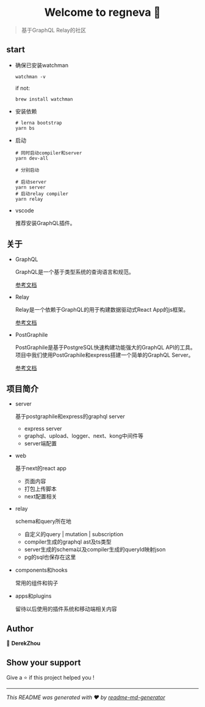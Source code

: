 <h1 align="center">Welcome to regneva 👋</h1>
<p>
</p>

> 基于GraphQL Relay的社区

## start

- 确保已安装watchman

  ```shell
  watchman -v
  ```

  if not:

  ```shell
  brew install watchman
  ```

- 安装依赖

  ```shell
  # lerna bootstrap
  yarn bs
  ```

- 启动

  ```shell
  # 同时启动compiler和server
  yarn dev-all

  # 分别启动

  # 启动server
  yarn server
  # 启动relay compiler
  yarn relay
  ```

- vscode

  推荐安装GraphQL插件。

## 关于

- GraphQL

  GraphQL是一个基于类型系统的查询语言和规范。

  [参考文档](https://graphql.github.io/learn/)

- Relay

  Relay是一个依赖于GraphQL的用于构建数据驱动式React App的js框架。

  [参考文档](http://facebook.github.io/relay/docs/en/introduction-to-relay.html)

- PostGraphile

  PostGraphile是基于PostgreSQL快速构建功能强大的GraphQL API的工具。项目中我们使用PostGraphile和express搭建一个简单的GraphQL Server。

  [参考文档](https://www.graphile.org/postgraphile/usage-library/)

## 项目简介

- server

  基于postgraphile和express的graphql server

  - express server
  - graphql、upload、logger、next、kong中间件等
  - server端配置

- web

  基于next的react app

  - 页面内容
  - 打包上传脚本
  - next配置相关

- relay

  schema和query所在地

  - 自定义的query | mutation | subscription
  - compiler生成的graphql ast及ts类型
  - server生成的schema以及compiler生成的queryId映射json
  - pg的sql也保存在这里

- components和hooks

  常用的组件和钩子

- apps和plugins

  留待以后使用的插件系统和移动端相关内容

## Author

👤 **DerekZhou**


## Show your support

Give a ⭐️ if this project helped you !

***
_This README was generated with ❤️ by [readme-md-generator](https://github.com/kefranabg/readme-md-generator)_